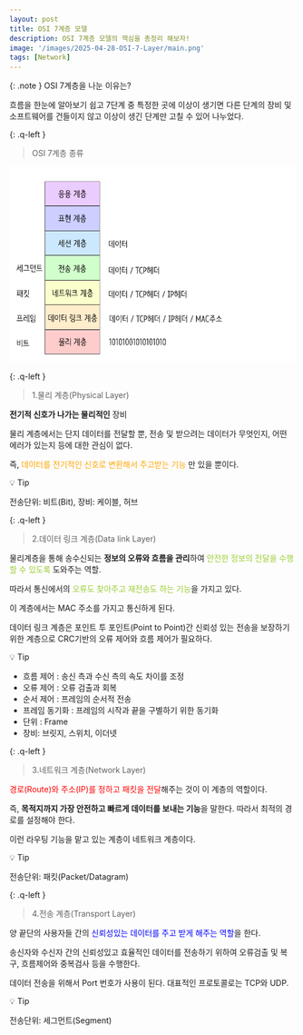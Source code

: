 ```yaml
---
layout: post
title: OSI 7계층 모델
description: OSI 7계층 모델의 핵심을 총정리 해보자!
image: '/images/2025-04-28-OSI-7-Layer/main.png'
tags: [Network]
---
```


{: .note }
OSI 7계층을 나눈 이유는?

흐름을 한눈에 알아보기 쉽고 7단계 중 특정한 곳에 이상이 생기면 다른 단계의 장비 및 소프트웨어를 건들이지 않고 이상이 생긴 단계만 고칠 수 있어 나누었다.

{: .q-left }
> OSI 7계층 종류

![layer](../images/2025-04-28-OSI-7-Layer/layer.png)

{: .q-left }

> 1.물리 계층(Physical Layer)

**전기적 신호가 나가는 물리적인** 장비

물리 계층에서는 단지 데이터를 전달할 뿐, 전송 및 받으려는 데이터가 무엇인지, 어떤 에러가 있는지 등에 대한 관심이 없다.

즉, <span style="color:orange"> 데이터를 전기적인 신호로 변환해서 주고받는 기능 </span>만 있을 뿐이다.

💡 Tip

전송단위: 비트(Bit), 장비: 케이블, 허브



{: .q-left }

> 2.데이터 링크 계층(Data link Layer)

물리계층을 통해 송수신되는 **정보의 오류와 흐름을 관리**하여 <span style="color:yellowgreen">안전한 정보의 전달을 수행할 수 있도록</span> 도와주는 역할. 

따라서 통신에서의  <span style="color:yellowgreen">오류도 찾아주고 재전송도 하는 기능</span>을 가지고 있다.

이 계층에서는 MAC 주소를 가지고 통신하게 된다.

데이터 링크 계층은 포인트 투 포인트(Point to Point)간 신뢰성 있는 전송을 보장하기 위한 계층으로 CRC기반의 오류 제어와 흐름 제어가 필요하다.

💡 Tip

- 흐름 제어 : 송신 측과 수신 측의 속도 차이를 조정
- 오류 제어 : 오류 검출과 회복
- 순서 제어 : 프레임의 순서적 전송
- 프레임 동기화 : 프레임의 시작과 끝을 구별하기 위한 동기화
- 단위 : Frame
- 장비: 브릿지, 스위치, 이더넷



{: .q-left }

> 3.네트워크 계층(Network Layer)

<span style="color:red">경로(Route)와 주소(IP)를 정하고 패킷을 전달</span>해주는 것이 이 계층의 역할이다.

즉, **목적지까지 가장 안전하고 빠르게 데이터를 보내는 기능**을 말한다. 따라서 최적의 경로를 설정해야 한다.

이런 라우팅 기능을 맡고 있는 계층이 네트워크 계층이다.

💡 Tip

전송단위: 패킷(Packet/Datagram)



{: .q-left }

> 4.전송 계층(Transport Layer)

양 끝단의 사용자들 간의 <span style="color:blue">신뢰성있는 데이터를 주고 받게 해주는 역할</span>을 한다.

송신자와 수신자 간의 신뢰성있고 효율적인 데이터를 전송하기 위하여 오류검출 및 복구, 흐름제어와 중복검사 등을 수행한다.

데이터 전송을 위해서 Port 번호가 사용이 된다. 대표적인 프로토콜로는 TCP와 UDP.

💡 Tip

전송단위: 세그먼트(Segment)
